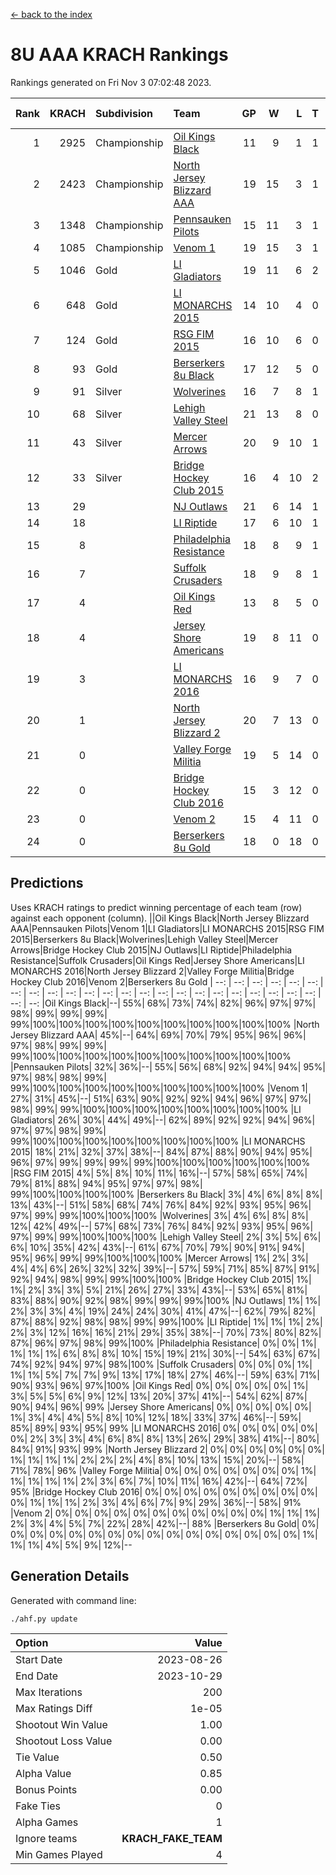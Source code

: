 [<- back to the index](readme.md)
# 8U AAA KRACH Rankings
Rankings generated on Fri Nov  3 07:02:48 2023.

Rank|KRACH|Subdivision|Team|GP|W|L|T|OTW|OTL|SoS|Exp Wins|Win Diff
---:|---:|:---|:---|---:|---:|---:|---:|---:|---:|---:|---:|---:
1|2925|Championship|[Oil Kings Black](https://gamesheetstats.com/seasons/3659/teams/140206/schedule)|11|9|1|1|1|0|589|10.3|-0.0
2|2423|Championship|[North Jersey Blizzard AAA](https://gamesheetstats.com/seasons/3659/teams/140205/schedule)|19|15|3|1|0|0|682|16.3|-0.0
3|1348|Championship|[Pennsauken Pilots](https://gamesheetstats.com/seasons/3659/teams/140208/schedule)|15|11|3|1|0|0|634|12.3|-0.0
4|1085|Championship|[Venom 1](https://gamesheetstats.com/seasons/3659/teams/140213/schedule)|19|15|3|1|1|1|548|16.3|-0.0
5|1046|Gold|[LI Gladiators](https://gamesheetstats.com/seasons/3659/teams/140201/schedule)|19|11|6|2|0|0|1137|12.8|-0.0
6|648|Gold|[LI MONARCHS 2015](https://gamesheetstats.com/seasons/3659/teams/140198/schedule)|14|10|4|0|0|0|584|10.8|-0.0
7|124|Gold|[RSG FIM 2015](https://gamesheetstats.com/seasons/3659/teams/140210/schedule)|16|10|6|0|0|1|443|10.8|-0.0
8|93|Gold|[Berserkers 8u Black](https://gamesheetstats.com/seasons/3659/teams/140192/schedule)|17|12|5|0|0|0|127|12.9|0.0
9|91|Silver|[Wolverines](https://gamesheetstats.com/seasons/3659/teams/140215/schedule)|16|7|8|1|0|0|646|8.3|-0.0
10|68|Silver|[Lehigh Valley Steel](https://gamesheetstats.com/seasons/3659/teams/140197/schedule)|21|13|8|0|1|0|416|13.9|0.0
11|43|Silver|[Mercer Arrows](https://gamesheetstats.com/seasons/3659/teams/140202/schedule)|20|9|10|1|2|0|409|10.4|0.0
12|33|Silver|[Bridge Hockey Club 2015](https://gamesheetstats.com/seasons/3659/teams/140194/schedule)|16|4|10|2|0|2|592|5.9|0.0
13|29||[NJ Outlaws](https://gamesheetstats.com/seasons/3659/teams/140203/schedule)|21|6|14|1|1|2|518|7.4|0.0
14|18||[LI Riptide](https://gamesheetstats.com/seasons/3659/teams/140200/schedule)|17|6|10|1|0|0|672|7.4|0.0
15|8||[Philadelphia Resistance](https://gamesheetstats.com/seasons/3659/teams/140209/schedule)|18|8|9|1|0|0|137|9.4|0.0
16|7||[Suffolk Crusaders](https://gamesheetstats.com/seasons/3659/teams/140211/schedule)|18|9|8|1|0|0|79|10.4|0.0
17|4||[Oil Kings Red](https://gamesheetstats.com/seasons/3659/teams/140207/schedule)|13|8|5|0|0|0|16|8.9|0.0
18|4||[Jersey Shore Americans](https://gamesheetstats.com/seasons/3659/teams/140196/schedule)|19|8|11|0|0|0|129|8.9|0.0
19|3||[LI MONARCHS 2016](https://gamesheetstats.com/seasons/3659/teams/140199/schedule)|16|9|7|0|1|0|14|9.9|0.0
20|1||[North Jersey Blizzard 2](https://gamesheetstats.com/seasons/3659/teams/140204/schedule)|20|7|13|0|1|1|19|7.9|0.0
21|0||[Valley Forge Militia](https://gamesheetstats.com/seasons/3659/teams/140212/schedule)|19|5|14|0|0|1|189|5.9|0.0
22|0||[Bridge Hockey Club 2016](https://gamesheetstats.com/seasons/3659/teams/140195/schedule)|15|3|12|0|0|0|12|3.9|0.0
23|0||[Venom 2](https://gamesheetstats.com/seasons/3659/teams/140214/schedule)|15|4|11|0|0|0|6|4.9|0.0
24|0||[Berserkers 8u Gold](https://gamesheetstats.com/seasons/3659/teams/140193/schedule)|18|0|18|0|0|0|9|0.9|0.0

## Predictions
Uses KRACH ratings to predict winning percentage of each team (row) against each opponent (column).
||Oil Kings Black|North Jersey Blizzard AAA|Pennsauken Pilots|Venom 1|LI Gladiators|LI MONARCHS 2015|RSG FIM 2015|Berserkers 8u Black|Wolverines|Lehigh Valley Steel|Mercer Arrows|Bridge Hockey Club 2015|NJ Outlaws|LI Riptide|Philadelphia Resistance|Suffolk Crusaders|Oil Kings Red|Jersey Shore Americans|LI MONARCHS 2016|North Jersey Blizzard 2|Valley Forge Militia|Bridge Hockey Club 2016|Venom 2|Berserkers 8u Gold
| --: | --: | --: | --: | --: | --: | --: | --: | --: | --: | --: | --: | --: | --: | --: | --: | --: | --: | --: | --: | --: | --: | --: | --: | --: 
|Oil Kings Black|--| 55%| 68%| 73%| 74%| 82%| 96%| 97%| 97%| 98%| 99%| 99%| 99%| 99%|100%|100%|100%|100%|100%|100%|100%|100%|100%|100%
|North Jersey Blizzard AAA| 45%|--| 64%| 69%| 70%| 79%| 95%| 96%| 96%| 97%| 98%| 99%| 99%| 99%|100%|100%|100%|100%|100%|100%|100%|100%|100%|100%
|Pennsauken Pilots| 32%| 36%|--| 55%| 56%| 68%| 92%| 94%| 94%| 95%| 97%| 98%| 98%| 99%| 99%|100%|100%|100%|100%|100%|100%|100%|100%|100%
|Venom 1| 27%| 31%| 45%|--| 51%| 63%| 90%| 92%| 92%| 94%| 96%| 97%| 97%| 98%| 99%| 99%|100%|100%|100%|100%|100%|100%|100%|100%
|LI Gladiators| 26%| 30%| 44%| 49%|--| 62%| 89%| 92%| 92%| 94%| 96%| 97%| 97%| 98%| 99%| 99%|100%|100%|100%|100%|100%|100%|100%|100%
|LI MONARCHS 2015| 18%| 21%| 32%| 37%| 38%|--| 84%| 87%| 88%| 90%| 94%| 95%| 96%| 97%| 99%| 99%| 99%| 99%|100%|100%|100%|100%|100%|100%
|RSG FIM 2015|  4%|  5%|  8%| 10%| 11%| 16%|--| 57%| 58%| 65%| 74%| 79%| 81%| 88%| 94%| 95%| 97%| 97%| 98%| 99%|100%|100%|100%|100%
|Berserkers 8u Black|  3%|  4%|  6%|  8%|  8%| 13%| 43%|--| 51%| 58%| 68%| 74%| 76%| 84%| 92%| 93%| 95%| 96%| 97%| 99%| 99%|100%|100%|100%
|Wolverines|  3%|  4%|  6%|  8%|  8%| 12%| 42%| 49%|--| 57%| 68%| 73%| 76%| 84%| 92%| 93%| 95%| 96%| 97%| 99%| 99%|100%|100%|100%
|Lehigh Valley Steel|  2%|  3%|  5%|  6%|  6%| 10%| 35%| 42%| 43%|--| 61%| 67%| 70%| 79%| 90%| 91%| 94%| 95%| 96%| 99%| 99%|100%|100%|100%
|Mercer Arrows|  1%|  2%|  3%|  4%|  4%|  6%| 26%| 32%| 32%| 39%|--| 57%| 59%| 71%| 85%| 87%| 91%| 92%| 94%| 98%| 99%| 99%|100%|100%
|Bridge Hockey Club 2015|  1%|  1%|  2%|  3%|  3%|  5%| 21%| 26%| 27%| 33%| 43%|--| 53%| 65%| 81%| 83%| 88%| 90%| 92%| 98%| 99%| 99%| 99%|100%
|NJ Outlaws|  1%|  1%|  2%|  3%|  3%|  4%| 19%| 24%| 24%| 30%| 41%| 47%|--| 62%| 79%| 82%| 87%| 88%| 92%| 98%| 98%| 99%| 99%|100%
|LI Riptide|  1%|  1%|  1%|  2%|  2%|  3%| 12%| 16%| 16%| 21%| 29%| 35%| 38%|--| 70%| 73%| 80%| 82%| 87%| 96%| 97%| 98%| 99%|100%
|Philadelphia Resistance|  0%|  0%|  1%|  1%|  1%|  1%|  6%|  8%|  8%| 10%| 15%| 19%| 21%| 30%|--| 54%| 63%| 67%| 74%| 92%| 94%| 97%| 98%|100%
|Suffolk Crusaders|  0%|  0%|  0%|  1%|  1%|  1%|  5%|  7%|  7%|  9%| 13%| 17%| 18%| 27%| 46%|--| 59%| 63%| 71%| 90%| 93%| 96%| 97%|100%
|Oil Kings Red|  0%|  0%|  0%|  0%|  0%|  1%|  3%|  5%|  5%|  6%|  9%| 12%| 13%| 20%| 37%| 41%|--| 54%| 62%| 87%| 90%| 94%| 96%| 99%
|Jersey Shore Americans|  0%|  0%|  0%|  0%|  0%|  1%|  3%|  4%|  4%|  5%|  8%| 10%| 12%| 18%| 33%| 37%| 46%|--| 59%| 85%| 89%| 93%| 95%| 99%
|LI MONARCHS 2016|  0%|  0%|  0%|  0%|  0%|  0%|  2%|  3%|  3%|  4%|  6%|  8%|  8%| 13%| 26%| 29%| 38%| 41%|--| 80%| 84%| 91%| 93%| 99%
|North Jersey Blizzard 2|  0%|  0%|  0%|  0%|  0%|  0%|  1%|  1%|  1%|  1%|  2%|  2%|  2%|  4%|  8%| 10%| 13%| 15%| 20%|--| 58%| 71%| 78%| 96%
|Valley Forge Militia|  0%|  0%|  0%|  0%|  0%|  0%|  0%|  1%|  1%|  1%|  1%|  1%|  2%|  3%|  6%|  7%| 10%| 11%| 16%| 42%|--| 64%| 72%| 95%
|Bridge Hockey Club 2016|  0%|  0%|  0%|  0%|  0%|  0%|  0%|  0%|  0%|  0%|  1%|  1%|  1%|  2%|  3%|  4%|  6%|  7%|  9%| 29%| 36%|--| 58%| 91%
|Venom 2|  0%|  0%|  0%|  0%|  0%|  0%|  0%|  0%|  0%|  0%|  0%|  1%|  1%|  1%|  2%|  3%|  4%|  5%|  7%| 22%| 28%| 42%|--| 88%
|Berserkers 8u Gold|  0%|  0%|  0%|  0%|  0%|  0%|  0%|  0%|  0%|  0%|  0%|  0%|  0%|  0%|  0%|  0%|  1%|  1%|  1%|  4%|  5%|  9%| 12%|--

## Generation Details

Generated with command line:
```
./ahf.py update
```

| Option | Value |
| :----- | ----: |
| Start Date | 2023-08-26 |
| End Date | 2023-10-29 |
| Max Iterations | 200 |
| Max Ratings Diff | 1e-05 |
| Shootout Win Value | 1.00 |
| Shootout Loss Value | 0.00 |
| Tie Value | 0.50 |
| Alpha Value | 0.85 |
| Bonus Points | 0.00 |
| Fake Ties | 0 |
| Alpha Games | 1 |
| Ignore teams | __KRACH_FAKE_TEAM__ |
| Min Games Played | 4 |

